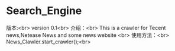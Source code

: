 # Search_Engine
版本:\<br> 
version 0.1\<br> 
介绍：\<br> 
This is a crawler for Tecent news,Netease News and some news website \<br> 
使用方法：\<br> 
News_Clawler.start_crawler();\<br> 


